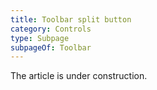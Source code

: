 ```yaml
---
title: Toolbar split button
category: Controls
type: Subpage
subpageOf: Toolbar
---
```


The article is under construction. 